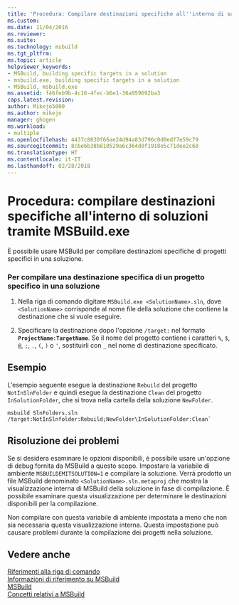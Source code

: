 ```yaml
---
title: 'Procedura: Compilare destinazioni specifiche all''interno di soluzioni tramite MSBuild.exe | Microsoft Docs'
ms.custom: 
ms.date: 11/04/2016
ms.reviewer: 
ms.suite: 
ms.technology: msbuild
ms.tgt_pltfrm: 
ms.topic: article
helpviewer_keywords:
- MSBuild, building specific targets in a solution
- msbuild.exe, building specific targets in a solution
- MSBuild, msbuild.exe
ms.assetid: f46feb9b-4c16-4fec-b6e1-36a959692ba3
caps.latest.revision: 
author: Mikejo5000
ms.author: mikejo
manager: ghogen
ms.workload:
- multiple
ms.openlocfilehash: 4437c8030f66ae24d94a83d796c0d0edf7e59c79
ms.sourcegitcommit: 8cbe6b38b810529a6c364d0f1918e5c71dee2c68
ms.translationtype: HT
ms.contentlocale: it-IT
ms.lasthandoff: 02/28/2018
---
```

# <a name="how-to-build-specific-targets-in-solutions-by-using-msbuildexe"></a>Procedura: compilare destinazioni specifiche all'interno di soluzioni tramite MSBuild.exe
È possibile usare MSBuild per compilare destinazioni specifiche di progetti specifici in una soluzione.  
  
### <a name="to-build-a-specific-target-of-a-specific-project-in-a-solution"></a>Per compilare una destinazione specifica di un progetto specifico in una soluzione  
  
1.  Nella riga di comando digitare `MSBuild.exe <SolutionName>.sln`, dove `<SolutionName>` corrisponde al nome file della soluzione che contiene la destinazione che si vuole eseguire.  
  
2. Specificare la destinazione dopo l'opzione `/target:` nel formato **`ProjectName`**`:`**`TargetName`**. Se il nome del progetto contiene i caratteri `%`, `$`, `@`, `;`, `.`, `(`, `)` o `'`, sostituirli con `_` nel nome di destinazione specificato.
  
## <a name="example"></a>Esempio  
 L'esempio seguente esegue la destinazione `Rebuild` del progetto `NotInSlnFolder` e quindi esegue la destinazione `Clean` del progetto `InSolutionFolder`, che si trova nella cartella della soluzione `NewFolder`.  
  
```
msbuild SlnFolders.sln /target:NotInSlnfolder:Rebuild;NewFolder\InSolutionFolder:Clean`
```

## <a name="troubleshooting"></a>Risoluzione dei problemi

Se si desidera esaminare le opzioni disponibili, è possibile usare un'opzione di debug fornita da MSBuild a questo scopo. Impostare la variabile di ambiente `MSBUILDEMITSOLUTION=1` e compilare la soluzione. Verrà prodotto un file MSBuild denominato `<SolutionName>.sln.metaproj` che mostra la visualizzazione interna di MSBuild della soluzione in fase di compilazione. È possibile esaminare questa visualizzazione per determinare le destinazioni disponibili per la compilazione.

Non compilare con questa variabile di ambiente impostata a meno che non sia necessaria questa visualizzazione interna. Questa impostazione può causare problemi durante la compilazione dei progetti nella soluzione.

## <a name="see-also"></a>Vedere anche  
 [Riferimenti alla riga di comando](../msbuild/msbuild-command-line-reference.md)   
 [Informazioni di riferimento su MSBuild](../msbuild/msbuild-reference.md)   
 [MSBuild](../msbuild/msbuild.md)  
 [Concetti relativi a MSBuild](../msbuild/msbuild-concepts.md)
